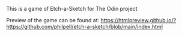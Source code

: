 This is a game of Etch-a-Sketch for The Odin project

Preview of the game can be found at: https://htmlpreview.github.io/?https://github.com/philpell/etch-a-sketch/blob/main/index.html
